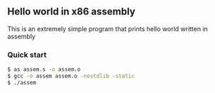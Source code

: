 ## Hello world in x86 assembly
This is an extremely simple program that prints hello world written in assembly

### Quick start
```sh
$ as assem.s -o assem.o
$ gcc -o assem assem.o -nostdlib -static
$ ./assem
```
